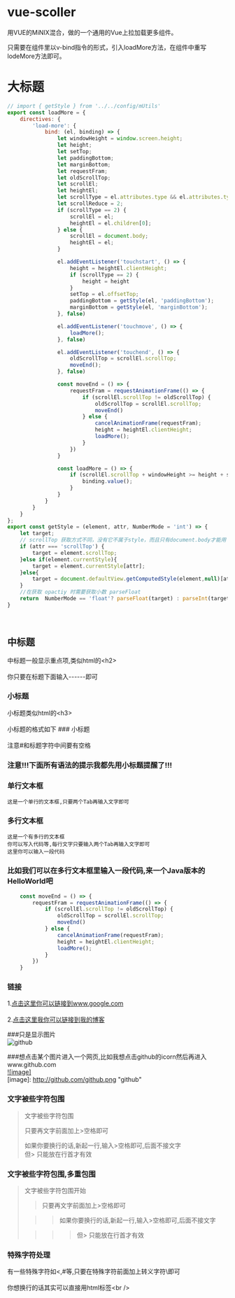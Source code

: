 # vue-scoller

用VUE的MiNIX混合，做的一个通用的Vue上拉加载更多组件。

只需要在组件里以v-bind指令的形式，引入loadMore方法，在组件中重写lodeMore方法即可。

# 大标题
```javascript
// import { getStyle } from '../../config/mUtils'
export const loadMore = {
	directives: {
		'load-more': {
			bind: (el, binding) => {
				let windowHeight = window.screen.height;
				let height;
				let setTop;
				let paddingBottom;
				let marginBottom;
				let requestFram;
				let oldScrollTop;
				let scrollEl;
				let heightEl;
				let scrollType = el.attributes.type && el.attributes.type.value;
				let scrollReduce = 2;
				if (scrollType == 2) {
					scrollEl = el;
					heightEl = el.children[0];
				} else {
					scrollEl = document.body;
					heightEl = el;
				}

				el.addEventListener('touchstart', () => {
					height = heightEl.clientHeight;
					if (scrollType == 2) {
						height = height
					}
					setTop = el.offsetTop;
					paddingBottom = getStyle(el, 'paddingBottom');
					marginBottom = getStyle(el, 'marginBottom');
				}, false)

				el.addEventListener('touchmove', () => {
					loadMore();
				}, false)

				el.addEventListener('touchend', () => {
					oldScrollTop = scrollEl.scrollTop;
					moveEnd();
				}, false)

				const moveEnd = () => {
					requestFram = requestAnimationFrame(() => {
						if (scrollEl.scrollTop != oldScrollTop) {
							oldScrollTop = scrollEl.scrollTop;
							moveEnd()
						} else {
							cancelAnimationFrame(requestFram);
							height = heightEl.clientHeight;
							loadMore();
						}
					})
				}

				const loadMore = () => {
					if (scrollEl.scrollTop + windowHeight >= height + setTop + paddingBottom + marginBottom - scrollReduce) {
						binding.value();
					}
				}
			}
		}
	}
};
export const getStyle = (element, attr, NumberMode = 'int') => {
    let target;
    // scrollTop 获取方式不同，没有它不属于style，而且只有document.body才能用
    if (attr === 'scrollTop') { 
        target = element.scrollTop;
    }else if(element.currentStyle){
        target = element.currentStyle[attr]; 
    }else{ 
        target = document.defaultView.getComputedStyle(element,null)[attr]; 
    }
    //在获取 opactiy 时需要获取小数 parseFloat
    return  NumberMode == 'float'? parseFloat(target) : parseInt(target);
} 
```
  
    
## 中标题  
  中标题一般显示重点项,类似html的\<h2\><br />  
  你只要在标题下面输入------即可  
    
### 小标题  
  小标题类似html的\<h3\><br />  
  小标题的格式如下 ### 小标题<br />  
  注意#和标题字符中间要有空格  
  
### 注意!!!下面所有语法的提示我都先用小标题提醒了!!!   
  
### 单行文本框  
    这是一个单行的文本框,只要两个Tab再输入文字即可  
          
### 多行文本框    
    这是一个有多行的文本框  
    你可以写入代码等,每行文字只要输入两个Tab再输入文字即可  
    这里你可以输入一段代码  
  
### 比如我们可以在多行文本框里输入一段代码,来一个Java版本的HelloWorld吧
``` javascript
	const moveEnd = () => {
		requestFram = requestAnimationFrame(() => {
			if (scrollEl.scrollTop != oldScrollTop) {
				oldScrollTop = scrollEl.scrollTop;
				moveEnd()
			} else {
				cancelAnimationFrame(requestFram);
				height = heightEl.clientHeight;
				loadMore();
			}
		})
	}
```
### 链接  
1.[点击这里你可以链接到www.google.com](http://www.google.com)<br />  
2.[点击这里我你可以链接到我的博客](http://guoyunsky.iteye.com)<br />  
  
###只是显示图片  
![github](http://github.com/unicorn.png "github")  
  
###想点击某个图片进入一个网页,比如我想点击github的icorn然后再进入www.github.com  
[![image]](http://www.github.com/)  
[image]: http://github.com/github.png "github"  
  
### 文字被些字符包围  
> 文字被些字符包围  
>  
> 只要再文字前面加上>空格即可  
>  
> 如果你要换行的话,新起一行,输入>空格即可,后面不接文字  
> 但> 只能放在行首才有效  
  
### 文字被些字符包围,多重包围  
> 文字被些字符包围开始  
>  
> > 只要再文字前面加上>空格即可  
>  
>  > > 如果你要换行的话,新起一行,输入>空格即可,后面不接文字  
>  
> > > > 但> 只能放在行首才有效  
  
### 特殊字符处理  
有一些特殊字符如<,#等,只要在特殊字符前面加上转义字符\即可<br />  
你想换行的话其实可以直接用html标签\<br /\> 
